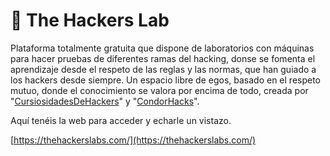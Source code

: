 # 🏪 The Hackers Lab

Plataforma totalmente gratuita que dispone de laboratorios con máquinas para hacer pruebas de diferentes ramas del hacking, donse se fomenta el aprendizaje desde el respeto de las reglas y las normas, que han guiado a los hackers desde siempre. Un espacio libre de egos, basado en el respeto mutuo, donde el conocimiento se valora por encima de todo, creada por "[CursiosidadesDeHackers](https://www.curiosidadesdehackers.com/)" y "[CondorHacks](https://www.youtube.com/@CondorHacks)".

Aquí tenéis la web para acceder y echarle un vistazo.&#x20;

[https://thehackerslabs.com/](https://thehackerslabs.com/)

